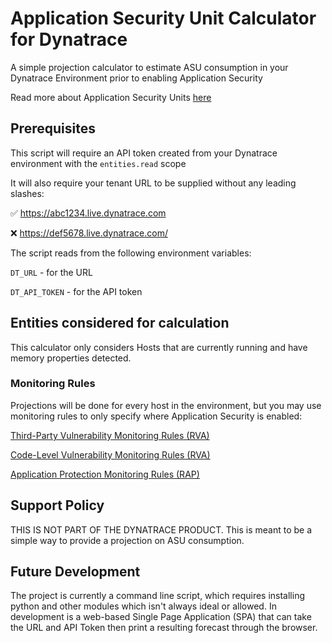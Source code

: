 # Application Security Unit Calculator for Dynatrace
A simple projection calculator to estimate ASU consumption in your Dynatrace Environment prior to enabling Application Security

Read more about Application Security Units [here](https://www.dynatrace.com/support/help/shortlink/application-security-units)
## Prerequisites
This script will require an API token created from your Dynatrace environment with the `entities.read` scope

It will also require your tenant URL to be supplied without any leading slashes:

:white_check_mark: https://abc1234.live.dynatrace.com

:x: https://def5678.live.dynatrace.com/

The script reads from the following environment variables:

`DT_URL` - for the URL

`DT_API_TOKEN` - for the API token

## Entities considered for calculation
This calculator only considers Hosts that are currently running and have memory properties detected. 

### Monitoring Rules
Projections will be done for every host in the environment, but you may use monitoring rules to only specify where Application Security is enabled:

[Third-Party Vulnerability Monitoring Rules (RVA)](https://www.dynatrace.com/support/help/shortlink/tpv-monitoring-rules)

[Code-Level Vulnerability Monitoring Rules (RVA)](https://www.dynatrace.com/support/help/shortlink/clv-monitoring-rules)

[Application Protection Monitoring Rules (RAP)](https://www.dynatrace.com/support/help/shortlink/attack-rules)

## Support Policy
THIS IS NOT PART OF THE DYNATRACE PRODUCT. This is meant to be a simple way to provide a projection on ASU consumption.

## Future Development
The project is currently a command line script, which requires installing python and other modules which isn't always ideal or allowed. In development is a web-based Single Page Application (SPA) that can take the URL and API Token then print a resulting forecast through the browser.